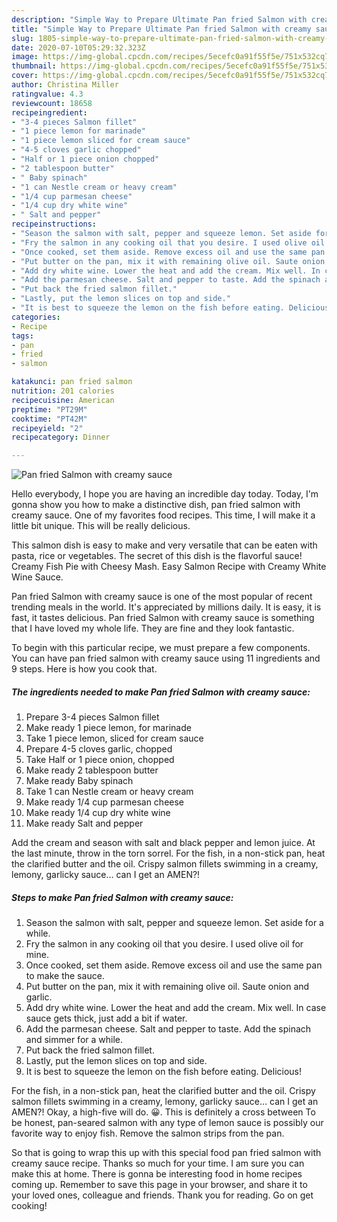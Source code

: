 ```yaml
---
description: "Simple Way to Prepare Ultimate Pan fried Salmon with creamy sauce"
title: "Simple Way to Prepare Ultimate Pan fried Salmon with creamy sauce"
slug: 1805-simple-way-to-prepare-ultimate-pan-fried-salmon-with-creamy-sauce
date: 2020-07-10T05:29:32.323Z
image: https://img-global.cpcdn.com/recipes/5ecefc0a91f55f5e/751x532cq70/pan-fried-salmon-with-creamy-sauce-recipe-main-photo.jpg
thumbnail: https://img-global.cpcdn.com/recipes/5ecefc0a91f55f5e/751x532cq70/pan-fried-salmon-with-creamy-sauce-recipe-main-photo.jpg
cover: https://img-global.cpcdn.com/recipes/5ecefc0a91f55f5e/751x532cq70/pan-fried-salmon-with-creamy-sauce-recipe-main-photo.jpg
author: Christina Miller
ratingvalue: 4.3
reviewcount: 18658
recipeingredient:
- "3-4 pieces Salmon fillet"
- "1 piece lemon for marinade"
- "1 piece lemon sliced for cream sauce"
- "4-5 cloves garlic chopped"
- "Half or 1 piece onion chopped"
- "2 tablespoon butter"
- " Baby spinach"
- "1 can Nestle cream or heavy cream"
- "1/4 cup parmesan cheese"
- "1/4 cup dry white wine"
- " Salt and pepper"
recipeinstructions:
- "Season the salmon with salt, pepper and squeeze lemon. Set aside for a while."
- "Fry the salmon in any cooking oil that you desire. I used olive oil for mine."
- "Once cooked, set them aside. Remove excess oil and use the same pan to make the sauce."
- "Put butter on the pan, mix it with remaining olive oil. Saute onion and garlic."
- "Add dry white wine. Lower the heat and add the cream. Mix well. In case sauce gets thick, just add a bit if water."
- "Add the parmesan cheese. Salt and pepper to taste. Add the spinach and simmer for a while."
- "Put back the fried salmon fillet."
- "Lastly, put the lemon slices on top and side."
- "It is best to squeeze the lemon on the fish before eating. Delicious!"
categories:
- Recipe
tags:
- pan
- fried
- salmon

katakunci: pan fried salmon 
nutrition: 201 calories
recipecuisine: American
preptime: "PT29M"
cooktime: "PT42M"
recipeyield: "2"
recipecategory: Dinner

---
```



![Pan fried Salmon with creamy sauce](https://img-global.cpcdn.com/recipes/5ecefc0a91f55f5e/751x532cq70/pan-fried-salmon-with-creamy-sauce-recipe-main-photo.jpg)

Hello everybody, I hope you are having an incredible day today. Today, I'm gonna show you how to make a distinctive dish, pan fried salmon with creamy sauce. One of my favorites food recipes. This time, I will make it a little bit unique. This will be really delicious.

This salmon dish is easy to make and very versatile that can be eaten with pasta, rice or vegetables. The secret of this dish is the flavorful sauce! Creamy Fish Pie with Cheesy Mash. Easy Salmon Recipe with Creamy White Wine Sauce.

Pan fried Salmon with creamy sauce is one of the most popular of recent trending meals in the world. It's appreciated by millions daily. It is easy, it is fast, it tastes delicious. Pan fried Salmon with creamy sauce is something that I have loved my whole life. They are fine and they look fantastic.


To begin with this particular recipe, we must prepare a few components. You can have pan fried salmon with creamy sauce using 11 ingredients and 9 steps. Here is how you cook that.

<!--inarticleads1-->

##### The ingredients needed to make Pan fried Salmon with creamy sauce:

1. Prepare 3-4 pieces Salmon fillet
1. Make ready 1 piece lemon, for marinade
1. Take 1 piece lemon, sliced for cream sauce
1. Prepare 4-5 cloves garlic, chopped
1. Take Half or 1 piece onion, chopped
1. Make ready 2 tablespoon butter
1. Make ready  Baby spinach
1. Take 1 can Nestle cream or heavy cream
1. Make ready 1/4 cup parmesan cheese
1. Make ready 1/4 cup dry white wine
1. Make ready  Salt and pepper


Add the cream and season with salt and black pepper and lemon juice. At the last minute, throw in the torn sorrel. For the fish, in a non-stick pan, heat the clarified butter and the oil. Crispy salmon fillets swimming in a creamy, lemony, garlicky sauce… can I get an AMEN?! 

<!--inarticleads2-->

##### Steps to make Pan fried Salmon with creamy sauce:

1. Season the salmon with salt, pepper and squeeze lemon. Set aside for a while.
1. Fry the salmon in any cooking oil that you desire. I used olive oil for mine.
1. Once cooked, set them aside. Remove excess oil and use the same pan to make the sauce.
1. Put butter on the pan, mix it with remaining olive oil. Saute onion and garlic.
1. Add dry white wine. Lower the heat and add the cream. Mix well. In case sauce gets thick, just add a bit if water.
1. Add the parmesan cheese. Salt and pepper to taste. Add the spinach and simmer for a while.
1. Put back the fried salmon fillet.
1. Lastly, put the lemon slices on top and side.
1. It is best to squeeze the lemon on the fish before eating. Delicious!


For the fish, in a non-stick pan, heat the clarified butter and the oil. Crispy salmon fillets swimming in a creamy, lemony, garlicky sauce… can I get an AMEN?! Okay, a high-five will do. 😀. This is definitely a cross between To be honest, pan-seared salmon with any type of lemon sauce is possibly our favorite way to enjoy fish. Remove the salmon strips from the pan. 

So that is going to wrap this up with this special food pan fried salmon with creamy sauce recipe. Thanks so much for your time. I am sure you can make this at home. There is gonna be interesting food in home recipes coming up. Remember to save this page in your browser, and share it to your loved ones, colleague and friends. Thank you for reading. Go on get cooking!
